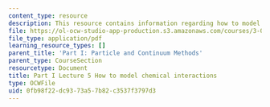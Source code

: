 ```yaml
---
content_type: resource
description: This resource contains information regarding how to model chemical interactions.
file: https://ol-ocw-studio-app-production.s3.amazonaws.com/courses/3-021j-introduction-to-modeling-and-simulation-spring-2012/0fb98f22dc9373a57b82c3537f3797d3_MIT3_021JS12_P1_L5.pdf
file_type: application/pdf
learning_resource_types: []
parent_title: 'Part I: Particle and Continuum Methods'
parent_type: CourseSection
resourcetype: Document
title: Part I Lecture 5 How to model chemical interactions
type: OCWFile
uid: 0fb98f22-dc93-73a5-7b82-c3537f3797d3
---
```

